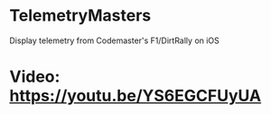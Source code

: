 # TelemetryMasters
Display telemetry from Codemaster's F1/DirtRally on iOS

# Video: https://youtu.be/YS6EGCFUyUA

